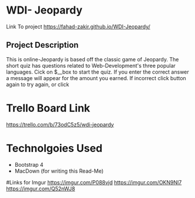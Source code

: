 # WDI- Jeopardy
Link To project
https://fahad-zakir.github.io/WDI-Jeopardy/

## Project Description
This is online-Jeopardy is based off the classic game of Jeopardy.  The short quiz has questions related to  Web-Development's three popular languages.  Cick on $__box to start the quiz. If you enter the correct answer a message will appear for the amount you earned. If incorrect click button again to try again, or click

# Trello Board Link
https://trello.com/b/73odC5z5/wdi-jeopardy

# Technolgoies Used
* Bootstrap 4
* MacDown (for writing this Read-Me)


#Links for Imgur 
https://imgur.com/P088vjd
https://imgur.com/OKN9Nl7
https://imgur.com/Q52nWJ8




                   
